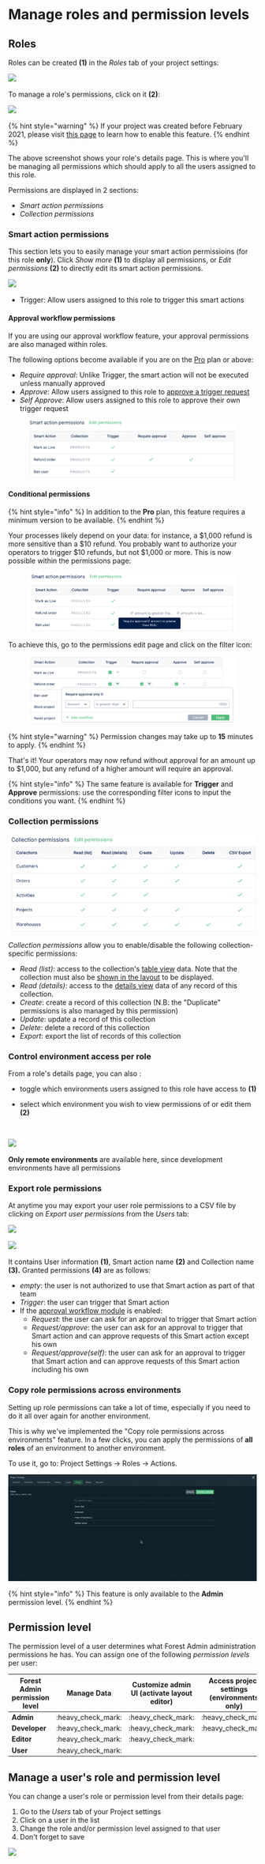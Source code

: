 # Manage roles and permission levels

## Roles <a href="#roles" id="roles"></a>

Roles can be created **(1)** in the _Roles_ tab of your project settings:‌

![](https://gblobscdn.gitbook.com/assets%2F-LR7SWfEwsNtj\_ZiSkSA%2F-MNKoQqHaS-Lnznag76U%2F-MNKqQtM7TOIj45vKjSl%2FCapture%20d%E2%80%99e%CC%81cran%202020-11-29%20a%CC%80%2022.10.51.png?alt=media\&token=49e34003-e934-453d-b7f3-2e88b817afba)

To manage a role's permissions, click on it **(2)**:

![](https://gblobscdn.gitbook.com/assets%2F-LR7SWfEwsNtj\_ZiSkSA%2F-MMaKOqJ\_wpBuC7BX4zs%2F-MMaKw\_feeQ-8YEp13b\_%2Fimage.png?alt=media\&token=b8b16ddd-d961-4062-b2ee-a2b7d7661e31)

{% hint style="warning" %}
If your project was created before February 2021, please visit [this page](https://docs.forestadmin.com/documentation/how-tos/maintain/migrate-to-the-new-role-system) to learn how to enable this feature.
{% endhint %}

The above screenshot shows your role's details page. This is where you'll be managing all permissions which should apply to all the users assigned to this role.‌

Permissions are displayed in 2 sections:‌

* _Smart action permissions_
* _Collection permissions_

### Smart action permissions <a href="#smart-action-permissions" id="smart-action-permissions"></a>

This section lets you to easily manage your smart action permissioins (for this role **only**). Click _Show more_ **(1)** to display all permissions, or _Edit permissions_ **(2)** to directly edit its smart action permissions.‌

![](https://gblobscdn.gitbook.com/assets%2F-LR7SWfEwsNtj\_ZiSkSA%2F-MNL8RDssS14SucKOxhW%2F-MNL8dVEaQPf3Gt2l6Dt%2FCapture%20d%E2%80%99e%CC%81cran%202020-11-29%20a%CC%80%2023.33.19.png?alt=media\&token=a977faf6-54ec-4fc0-9a99-b7422b4a3792)

* Trigger: Allow users assigned to this role to trigger this smart actions

#### Approval workflow permissions <a href="#approval-workflow-permissions" id="approval-workflow-permissions"></a>

If you are using our approval workflow feature, your approval permissions are also managed within roles.‌

The following options become available if you are on the [Pro](https://www.forestadmin.com/pricing) plan or above:‌

* _Require approval_: Unlike Trigger, the smart action will not be executed unless manually approved
* _Approve_: Allow users assigned to this role to [approve a trigger request](../../collections/actions/create-and-manage-smart-actions.md#review-approval-requests)​
* _Self Approve_: Allow users assigned to this role to approve their own trigger request

<figure><img src="../../.gitbook/assets/image (492).png" alt=""><figcaption></figcaption></figure>

#### Conditional permissions <a href="#collection-permissions" id="collection-permissions"></a>

{% hint style="info" %}
In addition to the **Pro** plan, this feature requires a minimum version to be available.
{% endhint %}

Your processes likely depend on your data: for instance, a $1,000 refund is more sensitive than a $10 refund. You probably want to authorize your operators to trigger $10 refunds, but not $1,000 or more. This is now possible within the permissions page:

<figure><img src="../../.gitbook/assets/image (437).png" alt=""><figcaption></figcaption></figure>

To achieve this, go to the permissions edit page and click on the filter icon:

<figure><img src="../../.gitbook/assets/image (507).png" alt=""><figcaption></figcaption></figure>

{% hint style="warning" %}
Permission changes may take up to **15** minutes to apply.
{% endhint %}

That's it! Your operators may now refund without approval for an amount up to $1,000, but any refund of a higher amount will require an approval.

{% hint style="info" %}
The same feature is available for **Trigger** and **Approve** permissions: use the corresponding filter icons to input the conditions you want.
{% endhint %}

### Collection permissions <a href="#collection-permissions" id="collection-permissions"></a>

![](<../../.gitbook/assets/image (544).png>)

_Collection permissions_ allow you to enable/disable the following collection-specific permissions:‌

* _Read (list)_: access to the collection's [table view](../../getting-started/master-your-ui/the-table-view.md) data. Note that the collection must also be [shown in the layout](../../getting-started/master-your-ui/using-the-layout-editor-mode/) to be displayed.
* _Read (details)_: access to the [details view](../../getting-started/master-your-ui/using-the-layout-editor-mode/customize-the-details-view.md) data of any record of this collection.
* _Create_: create a record of this collection (N.B: the "Duplicate" permissions is also managed by this permission)
* _Update_: update a record of this collection
* _Delete_: delete a record of this collection
* _Export_: export the list of records of this collection

### Control environment access per role <a href="#control-environment-access-per-role" id="control-environment-access-per-role"></a>

From a role's details page, you can also :‌

* &#x20;toggle which environments users assigned to this role have access to **(1)**
*   select which environment you wish to view permissions of or edit them **(2)**

    ​

![](https://gblobscdn.gitbook.com/assets%2F-LR7SWfEwsNtj\_ZiSkSA%2F-MNLEdL3DsRwZtcPE3Y8%2F-MNLHgbJt8yyjtjbegaE%2FCapture%20d%E2%80%99e%CC%81cran%202020-11-30%20a%CC%80%2000.13.58.png?alt=media\&token=25e11968-7174-4b9a-90c6-570b8cf37e05)

**Only remote environments** are available here, since development environments have all permissions‌

### Export role permissions <a href="#export-role-permissions" id="export-role-permissions"></a>

At anytime you may export your user role permissions to a CSV file by clicking on _Export user permissions_ from the _Users_ tab:‌

![](https://gblobscdn.gitbook.com/assets%2F-LR7SWfEwsNtj\_ZiSkSA%2F-MLw\_8zLAMrECE3UR252%2F-MLwdtJp4dUTFe-1CuHN%2FCapture%20d%E2%80%99e%CC%81cran%202020-11-12%20a%CC%80%2014.06.02.png?alt=media\&token=71b59490-63ee-4bb2-8758-099232387859)

![](https://gblobscdn.gitbook.com/assets%2F-LR7SWfEwsNtj\_ZiSkSA%2F-MLweVxJZ9hplEwP4DBy%2F-MLweruzQ-hpmhdUOe5e%2FCapture%20d%E2%80%99e%CC%81cran%202020-11-12%20a%CC%80%2014.34.46.png?alt=media\&token=4267a170-093e-45ef-8d91-5ed3ca9460f3)

It contains User information **(1)**, Smart action name **(2)** and Collection name **(3).** Granted permissions **(4)** are as follows:‌

* _empty_: the user is not authorized to use that Smart action as part of that team
* _Trigger_: the user can trigger that Smart action
* If the [approval workflow module](../../collections/actions/create-and-manage-smart-actions.md#require-approval-for-a-smart-action) is enabled:
  * _Request_: the user can ask for an approval to trigger that Smart action
  * _Request/approve_: the user can ask for an approval to trigger that Smart action and can approve requests of this Smart action except his own
  * _Request/approve(self)_: the user can ask for an approval to trigger that Smart action and can approve requests of this Smart action including his own

### Copy role permissions across environments

Setting up role permissions can take a lot of time, especially if you need to do it all over again for another environment.

This is why we've implemented the "Copy role permissions across environments" feature. In a few clicks, you can apply the permissions of **all roles** of an environment to another environment.

To use it, go to: Project Settings -> Roles -> Actions.

![](<../../.gitbook/assets/image (617).png>)

{% hint style="info" %}
This feature is only available to the **Admin** permission level.
{% endhint %}

## Permission level <a href="#permission-level" id="permission-level"></a>

The permission level of a user determines what Forest Admin administration permissions he has. You can assign one of the following _permission levels_ per user:‌

| Forest Admin permission level | Manage Data               | Customize admin UI (activate layout editor) | Access project settings (environments only) | Access project settings (environments, teams, user roles) |
| ----------------------------- | ------------------------- | ------------------------------------------- | ------------------------------------------- | --------------------------------------------------------- |
| **Admin**                     |     :heavy\_check\_mark:  |        :heavy\_check\_mark:                 |             :heavy\_check\_mark:            |               :heavy\_check\_mark:                        |
| **Developer**                 |     :heavy\_check\_mark:  |        :heavy\_check\_mark:                 |             :heavy\_check\_mark:            |                                                           |
| **Editor**                    |     :heavy\_check\_mark:  |        :heavy\_check\_mark:                 |                                             |                                                           |
| **User**                      |     :heavy\_check\_mark:  |                                             |                                             |                                                           |

## Manage a user's role and permission level <a href="#manage-a-users-role-and-permission-level" id="manage-a-users-role-and-permission-level"></a>

You can change a user's role or permission level from their details page:‌

1. Go to the _Users_ tab of your Project settings
2. Click on a user in the list
3. Change the role and/or permission level assigned to that user
4. Don't forget to save

![](https://gblobscdn.gitbook.com/assets%2F-LR7SWfEwsNtj\_ZiSkSA%2F-MKKUnOvF9h4T2t0c\_vi%2F-MKKxu9dgVLyFlA7VYV3%2FCapture%20d%E2%80%99e%CC%81cran%202020-10-23%20a%CC%80%2016.56.58.png?alt=media\&token=08c9126f-383d-4857-9107-d3df61c6c848)
